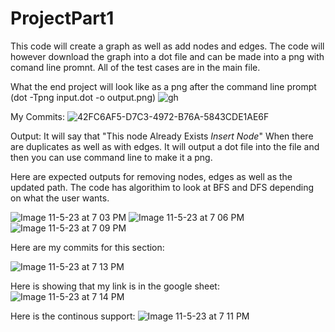# ProjectPart1
This code will create a graph as well as add nodes and edges. 
The code will however download the graph into a dot file and can be made into a png with comand line promnt. 
All of the test cases are in the main file. 


What the end project will look like as a png after the command line prompt (dot -Tpng input.dot -o output.png) 
![gh](https://github.com/arnavsangelkar1/ProjectPart1/assets/147441660/1d1d1d84-0f08-486c-b259-4791723fa50e)

My Commits: 
![42FC6AF5-D7C3-4972-B76A-5843CDE1AE6F](https://github.com/arnavsangelkar1/CSE464/assets/147441660/7b51a97d-6b12-406d-9f70-47f09c852157)

Output: It will say that "This node Already Exists *Insert Node*" When there are duplicates as well as with edges. It will output a dot file into the file and then you can use command line to make it a png. 

Here are expected outputs for removing nodes, edges as well as the updated path. The code has algorithim to look at BFS and DFS depending on what the user wants. 

![Image 11-5-23 at 7 03 PM](https://github.com/arnavsangelkar1/CSE464/assets/147441660/0d2cad35-c664-4bd0-8e63-90838f650ff3)
![Image 11-5-23 at 7 06 PM](https://github.com/arnavsangelkar1/CSE464/assets/147441660/25d1dddb-6ff9-4738-a4e2-472f367ce0e2)
![Image 11-5-23 at 7 09 PM](https://github.com/arnavsangelkar1/CSE464/assets/147441660/5e6fee63-7d1d-46d5-b8d6-2a11e7a8f11b)

Here are my commits for this section: 

![Image 11-5-23 at 7 13 PM](https://github.com/arnavsangelkar1/CSE464/assets/147441660/4c51f111-9fa0-4dce-a577-9bd1594481ec)

Here is showing that my link is in the google sheet:
![Image 11-5-23 at 7 14 PM](https://github.com/arnavsangelkar1/CSE464/assets/147441660/fec17d37-241a-4d48-b4ff-4f17ea667384)

Here is the continous support: 
![Image 11-5-23 at 7 11 PM](https://github.com/arnavsangelkar1/CSE464/assets/147441660/5b2c4193-613c-474c-b847-007ff4fd75f2)


